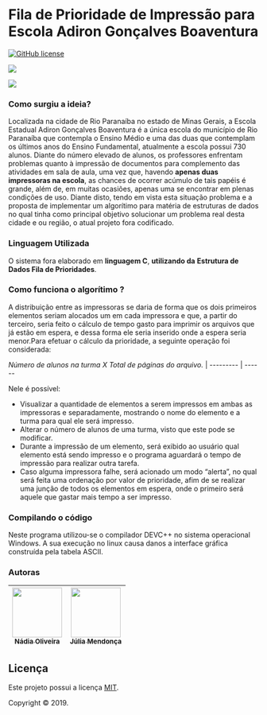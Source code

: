 # Fila de Prioridade de Impressão para Escola Adiron Gonçalves Boaventura



[![GitHub license](https://img.shields.io/github/license/Naereen/StrapDown.js.svg)]()

[![](https://img.shields.io/github/languages/code-size/NadiaOliver/Projeto-de-Estruturas-de-Dados---2018-2.svg)]()

[![](https://img.shields.io/github/contributors/NadiaOliver/Projeto-de-Estruturas-de-Dados---2018-2.svg)](#contributors)




 ### Como surgiu a ideia?

Localizada na cidade de Rio Paranaíba no estado de Minas Gerais, a Escola Estadual Adiron Gonçalves Boaventura é a única escola do município de Rio Paranaíba que contempla o Ensino Médio e uma das duas que contemplam os últimos anos do Ensino Fundamental, atualmente a escola possui 730 alunos. Diante do número elevado de alunos, os professores enfrentam problemas quanto à impressão de documentos para complemento das atividades em sala de aula, uma vez que, havendo **apenas duas impressoras na escola**, as chances de ocorrer acúmulo de tais papéis é grande, além de, em muitas ocasiões, apenas uma se encontrar em plenas condições de uso. Diante disto, tendo em vista esta situação problema e a proposta de implementar um algorítimo para matéria de estruturas de dados no qual tinha como principal objetivo solucionar um problema real desta cidade e ou região, o atual projeto fora codificado. 

### Linguagem Utilizada

O sistema fora elaborado em  **linguagem C**, **utilizando da** **Estrutura de Dados Fila de Prioridades**.

### Como funciona o algorítimo ? 
A distribuição entre as impressoras se daria de forma que os dois primeiros elementos seriam alocados um em cada impressora e que, a partir do terceiro, seria feito o cálculo de tempo gasto para imprimir os arquivos que já estão em espera, e dessa forma ele seria inserido onde a espera seria menor.Para efetuar o cálculo da prioridade, a seguinte operação foi considerada:

*Número de alunos na turma *X*  Total de páginas do arquivo.*  |
--------- | ------




Nele é possível:
*  Visualizar a quantidade de elementos a serem impressos em ambas as impressoras e separadamente, mostrando o nome do elemento e a turma para qual ele será impresso. 
 * Alterar o número de alunos de uma turma, visto que este pode se modificar.
 *  Durante a impressão de um elemento, será exibido ao usuário qual elemento está sendo impresso e o programa aguardará o tempo de impressão para realizar outra tarefa.
* Caso alguma impressora falhe, será acionado um modo “alerta”, no qual será feita uma ordenação por valor de prioridade, afim de se realizar uma junção de todos os elementos em espera, onde o primeiro será aquele que gastar mais tempo a ser impresso.

### Compilando o código

Neste programa utilizou-se o compilador DEVC++ no sistema operacional Windows. A sua execução no linux causa danos a interface gráfica construída pela tabela ASCII.

### Autoras

[<img src="https://avatars0.githubusercontent.com/u/41811634?s=460&v=4" width="100px;"/><br/><sub><b>Nádia Oliveira</b></sub>](https://github.com/NadiaOliver)<br /> |[<img src="C:\Users\Nádia Oliveira\Downloads\Julia.jpg" width="100px;"/><br /><sub><b>Júlia Mendonça</b></sub>](https://github.com/Juliams78)<br />
--------- | ------

## Licença

Este projeto possui a licença [MIT]().

Copyright © 2019.


 



